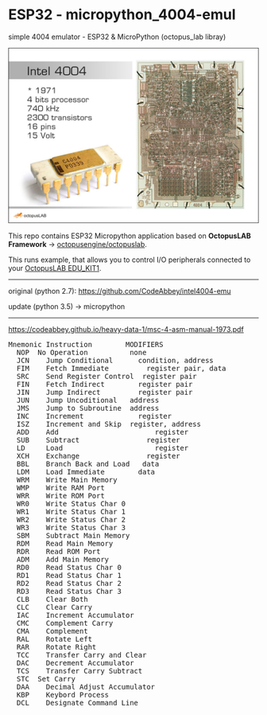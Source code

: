 # ESP32 - micropython_4004-emul

simple 4004 emulator - ESP32 & MicroPython (octopus_lab libray)

![4004](img/i4004g.jpg)

This repo contains ESP32 Micropython application based on **OctopusLAB Framework** -> [octopusengine/octopuslab](https://github.com/octopusengine/octopuslab).

This runs example, that allows you to control I/O peripherals connected to your [OctopusLAB EDU_KIT1](https://www.octopusengine.org/edu-kit1/).

---

original (python 2.7):
https://github.com/CodeAbbey/intel4004-emu

update (python 3.5) -> micropython


---

https://codeabbey.github.io/heavy-data-1/msc-4-asm-manual-1973.pdf

<pre>
Mnemonic Instruction 		MODIFIERS
  NOP  No Operation		     none
  JCN	 Jump Conditional	   condition, address	
  FIM	 Fetch Immediate		 register pair, data		
  SRC	 Send Register Control	register pair
  FIN	 Fetch Indirect		   register pair		 
  JIN	 Jump Indirect		   register pair		
  JUN	 Jump Uncoditional	 address	
  JMS	 Jump to Subroutine	 address	
  INC	 Increment		       register		
  ISZ	 Increment and Skip	 register, address
  ADD	 Add			           register
  SUB	 Subtract		         register
  LD	 Load			           register
  XCH	 Exchange		         register
  BBL	 Branch Back and Load	data
  LDM	 Load Immediate		   data
  WRM	 Write Main Memory	
  WMP	 Write RAM Port		
  WRR	 Write ROM Port		
  WR0	 Write Status Char 0	
  WR1	 Write Status Char 1	
  WR2	 Write Status Char 2	
  WR3	 Write Status Char 3	
  SBM	 Subtract Main Memory	
  RDM	 Read Main Memory	
  RDR	 Read ROM Port		
  ADM	 Add Main Memory		
  RD0	 Read Status Char 0	
  RD1	 Read Status Char 1	
  RD2	 Read Status Char 2	
  RD3	 Read Status Char 3	
  CLB	 Clear Both		
  CLC	 Clear Carry		
  IAC	 Increment Accumulator	
  CMC	 Complement Carry	
  CMA	 Complement		
  RAL	 Rotate Left		
  RAR	 Rotate Right		
  TCC	 Transfer Carry and Clear	
  DAC	 Decrement Accumulator	
  TCS	 Transfer Carry Subtract	
  STC  Set Carry	
  DAA	 Decimal Adjust Accumulator	
  KBP	 Keybord Process	
  DCL	 Designate Command Line
  
</pre>
